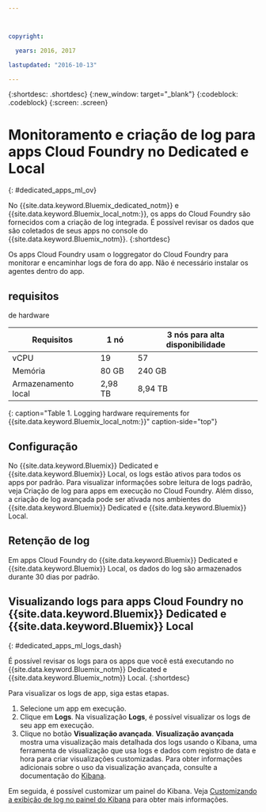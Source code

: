 ```yaml
---



copyright:

  years: 2016, 2017

lastupdated: "2016-10-13"

---
```


{:shortdesc: .shortdesc}
{:new_window: target="_blank"}
{:codeblock: .codeblock}
{:screen: .screen}

<!-- audience blue staging only begin -->

# Monitoramento e criação de log para apps Cloud Foundry no Dedicated e Local
{: #dedicated_apps_ml_ov}


No {{site.data.keyword.Bluemix_dedicated_notm}} e {{site.data.keyword.Bluemix_local_notm:}}, os apps do Cloud Foundry são fornecidos com a criação de log integrada. É possível revisar os dados que são coletados de seus apps no console do {{site.data.keyword.Bluemix_notm}}.
{:shortdesc}

Os apps Cloud Foundry usam o loggregator do Cloud Foundry para monitorar e encaminhar logs de fora do app. Não é necessário instalar os agentes dentro do app.

## requisitos
de hardware


| **Requisitos** |    **1 nó**     | **3 nós para alta disponibilidade** |
|-----------------|-------------------|-------------------|
vCPU | 19 | 57 |
Memória | 80 GB | 240 GB |
Armazenamento local | 2,98 TB | 8,94 TB |
{: caption="Table 1. Logging hardware requirements for {{site.data.keyword.Bluemix_local_notm:}}" caption-side="top"}

## Configuração

No {{site.data.keyword.Bluemix}} Dedicated e {{site.data.keyword.Bluemix}} Local, os logs estão ativos para todos os apps por padrão. Para visualizar informações sobre leitura de logs padrão, veja Criação de log para apps em execução no Cloud Foundry. Além disso, a criação de log avançada pode ser ativada nos ambientes do {{site.data.keyword.Bluemix}} Dedicated e {{site.data.keyword.Bluemix}} Local.

## Retenção de log

Em apps Cloud Foundry do {{site.data.keyword.Bluemix}} Dedicated e {{site.data.keyword.Bluemix}} Local, os dados do log são armazenados durante 30 dias por padrão.

## Visualizando logs para apps Cloud Foundry no {{site.data.keyword.Bluemix}} Dedicated e {{site.data.keyword.Bluemix}} Local
{: #dedicated_apps_ml_logs_dash}

É possível revisar os logs para os apps que você está executando no {{site.data.keyword.Bluemix_notm}} Dedicated e {{site.data.keyword.Bluemix_notm}} Local.
{:shortdesc}

Para visualizar os logs de app, siga estas etapas.
1. Selecione um app em execução.
2. Clique em **Logs**. Na visualização **Logs**, é possível visualizar os logs de seu app em execução.
4. Clique no botão **Visualização avançada**. **Visualização avançada** mostra uma visualização mais detalhada dos logs usando o Kibana, uma ferramenta de visualização que usa logs e dados com registro de data e hora para criar visualizações customizadas. Para obter informações adicionais sobre o uso da visualização avançada, consulte a documentação do [Kibana](https://www.elastic.co/guide/en/kibana/current/index.html).

Em seguida, é possível customizar um painel do Kibana. Veja [Customizando a exibição de log no painel do Kibana](/docs/containers/monitoringandlogging/container_ml_logs.html#container_ml_dash_logs_custom) para obter mais informações.

<!-- audience blue staging only end comment -->
